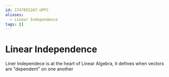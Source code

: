 ```yaml
---
id: 1747855267-UPFC
aliases:
  - Linear Independence
tags: []
---
```


# Linear Independence
Liner Independece is at the heart of Linear Algebra, it defines when vectors are "dependent" on one another
